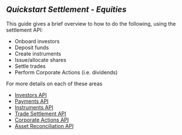 ## <em>Quickstart Settlement - Equities</em>

This guide gives a brief overview to how to do the following, using the settlement API:

 * Onboard investors
 * Deposit funds
 * Create instruments
 * Issue/allocate shares
 * Settle trades
 * Perform Corporate Actions (i.e. dividends) 

For more details on each of these areas

 * [Investors API](/#investors)
 * [Payments API](/#payments-investors)
 * [Instruments API](/#settlement-equity-instruments)
 * [Trade Settlement API](/#settlement-equity-trade-settlement)
 * [Corporate Actions API](/#settlement-equity-corporate-actions)
 * [Asset Reconciliation API](/#settlement-equity-asset-reconciliation)
